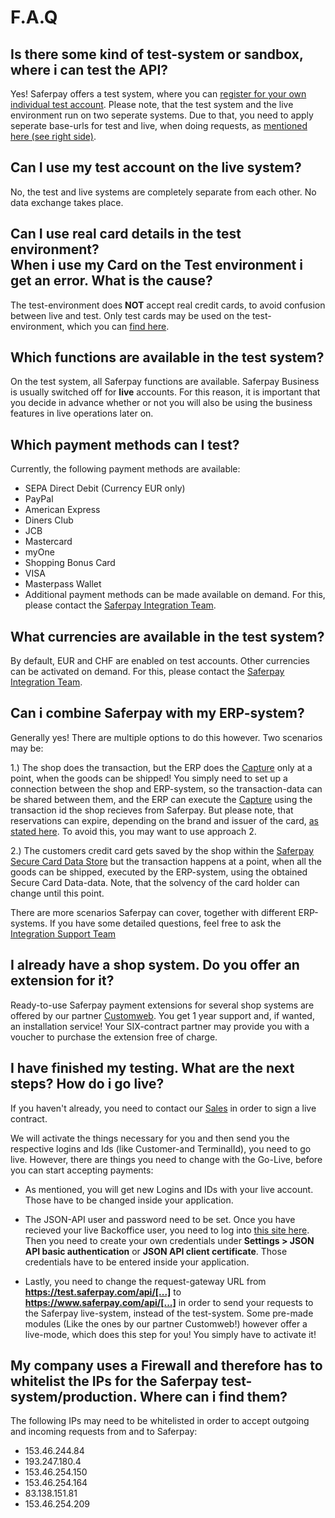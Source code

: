 # F.A.Q

## Is there some kind of test-system or sandbox, where i can test the API?

Yes! Saferpay offers a test system, where you can [register for your own individual test account](https://test.saferpay.com/BO/Welcome?lang=en). Please note, that the test system and the live environment run on two seperate systems.
Due to that, you need to apply seperate base-urls for test and live, when doing requests, as [mentioned here (see right side)](https://saferpay.github.io/jsonapi/index.html#intro).

## Can I use my test account on the live system?

No, the test and live systems are completely separate from each other. No data exchange takes place.

## Can I use real card details in the test environment? <br />When i use my Card on the Test environment i get an error. What is the cause?

The test-environment does **NOT** accept real credit cards, to avoid confusion between live and test.
Only test cards may be used on the test-environment, which you can [find here](https://www.six-payment-services.com/en/site/saferpay-support/testaccount/Saferpay_Testdaten.html).

## Which functions are available in the test system?

On the test system, all Saferpay functions are available. Saferpay Business is usually switched off for **live** accounts. For this reason, it is important that you decide in advance whether or not you will also be using the business features in live operations later on.

## Which payment methods can I test?

Currently, the following payment methods are available:

+ SEPA Direct Debit (Currency EUR only)
+	PayPal
+	American Express
+	Diners Club
+	JCB
+	Mastercard
+	myOne
+	Shopping Bonus Card
+	VISA
+	Masterpass Wallet 
+ Additional payment methods can be made available on demand. For this, please contact the [Saferpay Integration Team](mailto:integration.saferpay@six-payment-services.com?subject=Additional%20payment%20methods).

## What currencies are available in the test system?

By default, EUR and CHF are enabled on test accounts. Other currencies can be activated on demand. For this, please contact the [Saferpay Integration Team](mailto:integration.saferpay@six-payment-services.com?subject=Test%20Account%20Currencies).

## Can i combine Saferpay with my ERP-system?

Generally yes!
There are multiple options to do this however.
Two scenarios may be:

1.) The shop does the transaction, but the ERP does the [Capture](http://saferpay.github.io/jsonapi/index.html#Payment_v1_Transaction_Capture) only at a point, when the goods can be shipped!
You simply need to set up a connection between the shop and ERP-system, so the transaction-data can be shared between them, and the ERP can execute the [Capture](http://saferpay.github.io/jsonapi/index.html#Payment_v1_Transaction_Capture) using the transaction id the shop recieves from Saferpay.
But please note, that reservations can expire, depending on the brand and issuer of the card, [as stated here](https://saferpay.github.io/sndbx/index.html#capture). To avoid this, you may want to use approach 2.

2.) The customers credit card gets saved by the shop within the [Saferpay Secure Card Data Store](http://saferpay.github.io/sndbx) but the transaction happens at a point, when all the goods can be shipped, executed by the ERP-system, using the obtained Secure Card Data-data.
Note, that the solvency of the card holder can change until this point.

There are more scenarios Saferpay can cover, together with different ERP-systems.
If you have some detailed questions, feel free to ask the [Integration Support Team](https://saferpay.github.io/sndbx/contact.html)

## I already have a shop system. Do you offer an extension for it?

Ready-to-use Saferpay payment extensions for several shop systems are offered by our partner [Customweb](https://www.sellxed.com/shop/en/eur/extensions/module/payment-service-provider/saferpay.html). You get 1 year support and, if wanted, an installation service! Your SIX-contract partner may provide you with a voucher to purchase the extension free of charge.

## I have finished my testing. What are the next steps? How do i go live?

If you haven't already, you need to contact our [Sales](https://www.six-payment-services.com/en/shared/contacts.html#ch) in order to sign a live contract.

We will activate the things necessary for you and then send you the respective logins and Ids (like Customer-and TerminalId), you need  to go live.
However, there are things you need to change with the Go-Live, before you can start accepting payments:

* As mentioned, you will get new Logins and IDs with your live account. Those have to be changed inside your application.
* The JSON-API user and password need to be set. Once you have recieved your live Backoffice user, you need to log into [this site here](https://www.saferpay.com/BO/Login). Then you need to create your own credentials under **Settings > JSON API basic authentication** or  **JSON API client certificate**. Those credentials have to be entered inside your application.

* Lastly, you need to change the request-gateway URL from **https://test.saferpay.com/api/[...]** to **https://www.saferpay.com/api/[...]** in order  to send your requests to the Saferpay live-system, instead of the test-system. Some pre-made modules (Like the ones by our partner Customweb!) however offer a live-mode, which does this step for you! You simply have to activate it!


## My company uses a Firewall and therefore has to whitelist the IPs for the Saferpay test-system/production. Where can i find them?

The following IPs may need to be whitelisted in order to accept outgoing and incoming requests from and to Saferpay:

+ 153.46.244.84
+ 193.247.180.4
+ 153.46.254.150
+ 153.46.254.164
+ 83.138.151.81
+ 153.46.254.209
